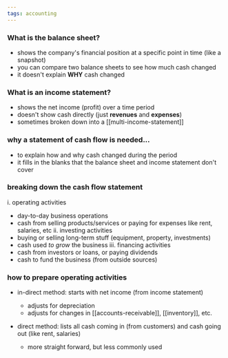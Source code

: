 ```yaml
---
tags: accounting
---
```


### What is the balance sheet?
- shows the company's financial position at a specific point in time (like a snapshot)
- you can compare two balance sheets to see how much cash changed
- it doesn't explain **WHY** cash changed

### What is an income statement? 
- shows the net income (profit) over a time period
- doesn't show cash directly (just **revenues** and **expenses**)
- sometimes broken down into a [[multi-income-statement]]

### why a statement of cash flow is needed...
- to explain how and why cash changed during the period
- it fills in the blanks that the balance sheet and income statement don't cover


### breaking down the cash flow statement
i. operating activities
- day-to-day business operations
- cash from selling products/services or paying for expenses like rent, salaries, etc
ii. investing activities 
- buying or selling long-term stuff (equipment, property, investments)
- cash used *to grow* the business
iii. financing activities
- cash from investors or loans, or paying dividends
- cash to fund the business (from outside sources)

### how to prepare operating activities
- in-direct method: starts with net income (from income statement)
	- adjusts for depreciation
	- adjusts for changes in [[accounts-receivable]], [[inventory]], etc.

- direct method: lists all cash coming in (from customers) and cash going out (like rent, salaries)
	- more straight forward, but less commonly used